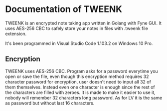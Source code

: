 # Documentation of TWEENK

TWEENK is an encrypted note taking app written in Golang with Fyne GUI.
It uses AES-256 CBC to safely store your notes in files with .tweenk file extension.

It's been programmed in Visual Studio Code 1.103.2 on Windows 10 Pro.

## Encryption
TWEENK uses AES-256 CBC. Program asks for a password everytime you open or save the file, even though this encryption method requires 32 character password for encryption, user doesn't need to input all 32 of them themselves.
Instead even one character is enough since the rest of the characters are filled with zeroes. It is made to make it easier to use it, nobody will remember 32 characters long password. As for LV it is the same as password but 
without last 16 characters.
